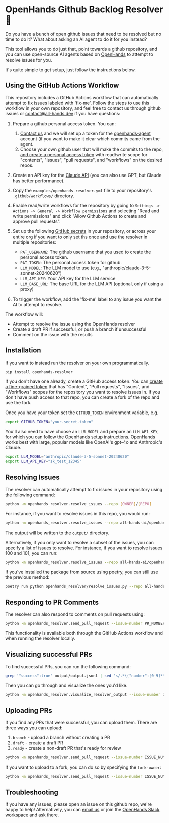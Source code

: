 # OpenHands Github Backlog Resolver 🙌

Do you have a bunch of open github issues that need to be resolved but no
time to do it? What about asking an AI agent to do it for you instead?

This tool allows you to do just that, point towards a github repository,
and you can use open-source AI agents based on [OpenHands](https://github.com/all-hands-ai/openhands)
to attempt to resolve issues for you.

It's quite simple to get setup, just follow the instructions below.

## Using the GitHub Actions Workflow

This repository includes a GitHub Actions workflow that can automatically attempt to fix issues labeled with 'fix-me'.
Follow the steps to use this workflow in your own repository, and feel free to contact us through github issues or [contact@all-hands.dev](mailto:contact@all-hands.dev) if you have questions:

1. Prepare a github personal access token. You can:
    1. [Contact us](mailto:contact@all-hands.dev) and we will set up a token for the [openhands-agent](https://github.com/openhands-agent) account (if you want to make it clear which commits came from the agent.
    2. Choose your own github user that will make the commits to the repo, [and create a personal access token](https://github.com/settings/tokens?type=beta) with read/write scope for "contents", "issues", "pull requests", and "workflows" on the desired repos.

2. Create an API key for the [Claude API](https://www.anthropic.com/api) (you can also use GPT, but Claude has better performance).

3. Copy the `examples/openhands-resolver.yml` file to your repository's `.github/workflows/` directory.

4. Enable read/write workflows for the repository by going to `Settings -> Actions -> General -> Workflow permissions` and selecting "Read and write permissions" and click "Allow Github Actions to create and approve pull requests".

5. Set up the following [GitHub secrets](https://docs.github.com/en/actions/security-for-github-actions/security-guides/using-secrets-in-github-actions) in your repository, or across your entire org if you want to only set ths once and use the resolver in multiple repositories:
   - `PAT_USERNAME`: The github username that you used to create the personal access token.
   - `PAT_TOKEN`: The personal access token for github.
   - `LLM_MODEL`: The LLM model to use (e.g., "anthropic/claude-3-5-sonnet-20240620")
   - `LLM_API_KEY`: Your API key for the LLM service
   - `LLM_BASE_URL`: The base URL for the LLM API (optional, only if using a proxy)


6. To trigger the workflow, add the 'fix-me' label to any issue you want the AI to attempt to resolve.

The workflow will:

- Attempt to resolve the issue using the OpenHands resolver
- Create a draft PR if successful, or push a branch if unsuccessful
- Comment on the issue with the results

## Installation

If you want to instead run the resolver on your own programmatically.





```bash
pip install openhands-resolver
```

If you don't have one already, create a GitHub access token. You can
[create a fine-grained token](https://github.com/settings/personal-access-tokens/new)
that has "Content", "Pull requests", "Issues", and "Workflows" scopes for the repository you
want to resolve issues in. If you don't have push access to that repo,
you can create a fork of the repo and use the fork.

Once you have your token set the `GITHUB_TOKEN` environment variable, e.g.
```bash
export GITHUB_TOKEN="your-secret-token"
```

You'll also need to have choose an `LLM_MODEL` and prepare an `LLM_API_KEY`,
for which you can follow the OpenHands setup instructions. OpenHands works
best with large, popular models like OpenAI's gpt-4o and Anthropic's Claude.

```bash
export LLM_MODEL="anthropic/claude-3-5-sonnet-20240620"
export LLM_API_KEY="sk_test_12345"
```

## Resolving Issues

The resolver can automatically attempt to fix issues in your repository using the following command:

```bash
python -m openhands_resolver.resolve_issues --repo [OWNER]/[REPO]
```

For instance, if you want to resolve issues in this repo, you would run:

```bash
python -m openhands_resolver.resolve_issues --repo all-hands-ai/openhands-resolver
```

The output will be written to the `output/` directory.

Alternatively, if you only want to resolve a subset of the issues, you can specify a
list of issues to resolve. For instance, if you want to resolve issues 100 and 101, you can run:

```bash
python -m openhands_resolver.resolve_issues --repo all-hands-ai/openhands-resolver --issue-numbers 100,101
```

If you've installed the package from source using poetry, you can still use the previous method:

```bash
poetry run python openhands_resolver/resolve_issues.py --repo all-hands-ai/openhands-resolver
```

## Responding to PR Comments

The resolver can also respond to comments on pull requests using:

```bash
python -m openhands_resolver.send_pull_request --issue-number PR_NUMBER --issue-type pr
```

This functionality is available both through the GitHub Actions workflow and when running the resolver locally.

## Visualizing successful PRs

To find successful PRs, you can run the following command:

```bash
grep '"success":true' output/output.jsonl | sed 's/.*\("number":[0-9]*\).*/\1/g'
```

Then you can go through and visualize the ones you'd like.

```bash
python -m openhands_resolver.visualize_resolver_output --issue-number ISSUE_NUMBER --vis-method json
```

## Uploading PRs

If you find any PRs that were successful, you can upload them.
There are three ways you can upload:

1. `branch` - upload a branch without creating a PR
2. `draft` - create a draft PR
3. `ready` - create a non-draft PR that's ready for review

```bash
python -m openhands_resolver.send_pull_request --issue-number ISSUE_NUMBER --github-username YOUR_GITHUB_USERNAME --pr-type draft
```

If you want to upload to a fork, you can do so by specifying the `fork-owner`:

```bash
python -m openhands_resolver.send_pull_request --issue-number ISSUE_NUMBER --github-username YOUR_GITHUB_USERNAME --pr-type draft --fork-owner YOUR_GITHUB_USERNAME
```

## Troubleshooting

If you have any issues, please open an issue on this github repo, we're happy to help!
Alternatively, you can [email us](mailto:contact@all-hands.dev) or join the [OpenHands Slack workspace](https://join.slack.com/t/opendevin/shared_invite/zt-2oikve2hu-UDxHeo8nsE69y6T7yFX_BA) and ask there.

